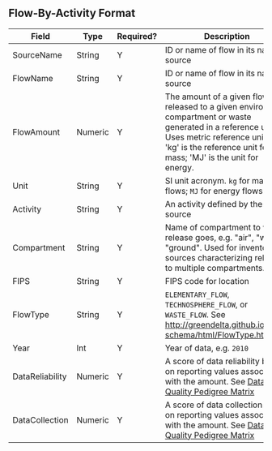 ## Flow-By-Activity Format

Field | Type | Required? | Description
----- | ---- | --------  | -----------
SourceName | String | Y | ID or name of flow in its native source
FlowName | String | Y | ID or name of flow in its native source
FlowAmount | Numeric | Y | The amount of a given flow released to a given environment compartment or waste generated in a reference unit. Uses metric reference units. 'kg' is the reference unit for mass; 'MJ' is the unit for energy. 
Unit | String | Y | SI unit acronym. `kg` for mass flows; `MJ` for energy flows
Activity | String | Y | An activity defined by the source
Compartment | String | Y | Name of compartment to which release goes, e.g. "air", "water", "ground". Used for inventory sources characterizing releases to multiple compartments.
FIPS | String | Y | FIPS code for location 
FlowType | String | Y | `ELEMENTARY_FLOW`, `TECHNOSPHERE_FLOW`, or `WASTE_FLOW`. See http://greendelta.github.io/olca-schema/html/FlowType.html
Year | Int | Y | Year of data, e.g. `2010`
DataReliability | Numeric | Y | A score of data reliability based on reporting values associated with the amount. See [Data Quality Pedigree Matrix](../DataQualityPedigreeMatrix.md)
DataCollection | Numeric | Y | A score of data collection based on reporting values associated with the amount. See [Data Quality Pedigree Matrix](../DataQualityPedigreeMatrix.md)
